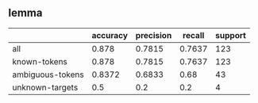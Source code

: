 
## lemma

|                  | accuracy | precision | recall | support |
|------------------|----------|-----------|--------|---------|
| all              | 0.878    | 0.7815    | 0.7637 | 123     |
| known-tokens     | 0.878    | 0.7815    | 0.7637 | 123     |
| ambiguous-tokens | 0.8372   | 0.6833    | 0.68   | 43      |
| unknown-targets  | 0.5      | 0.2       | 0.2    | 4       |

